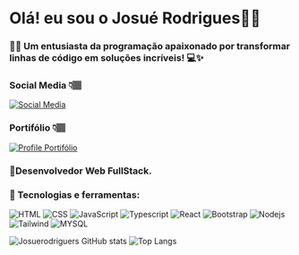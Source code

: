 
# Olá! eu sou o Josué Rodrigues👋🏽

### 👋🏽 Um entusiasta da programação apaixonado por transformar linhas de código em soluções incríveis! 💻✨



### Social Media 👇🏽

  [![Social Media]( 
    https://img.shields.io/badge/LinkedIn-0077B5?style=for-the-badge&logo=linkedin&logoColor=white
)](https://www.linkedin.com/in/josuerodriguers/)


### Portifólio 👇🏽
[![Profile Portifólio](
    https://img.shields.io/badge/Profile%20Visitors-172B4D?style=for-the-badge&logo=Opsgenie&logoColor=white
)](https://josuerodriguers-github-io.vercel.app/)



### 🌱Desenvolvedor Web FullStack.


### 👯 Tecnologias e ferramentas:


  ![HTML]( 
    https://img.shields.io/badge/HTML5-E34F26?style=for-the-badge&logo=html5&logoColor=white
)
  ![CSS]( 
    https://img.shields.io/badge/CSS3-1572B6?style=for-the-badge&logo=css3&logoColor=white
)
![JavaScript]( 
    https://img.shields.io/badge/JavaScript-F7DF1E?style=for-the-badge&logo=javascript&logoColor=black
)
![Typescript]( 
    https://img.shields.io/badge/TypeScript-007ACC?style=for-the-badge&logo=typescript&logoColor=white
)
![React]( 
    https://img.shields.io/badge/React-20232A?style=for-the-badge&logo=react&logoColor=61DAFB
)
![Bootstrap]( 
    https://img.shields.io/badge/Bootstrap-563D7C?style=for-the-badge&logo=bootstrap&logoColor=white
)
![Nodejs]( 
    https://img.shields.io/badge/Node.js-43853D?style=for-the-badge&logo=node.js&logoColor=white
)
![Tailwind]( 
    https://img.shields.io/badge/Tailwind_CSS-38B2AC?style=for-the-badge&logo=tailwind-css&logoColor=white
)
![MYSQL]( 
    https://img.shields.io/badge/MySQL-00000F?style=for-the-badge&logo=mysql&logoColor=white
)

![Josuerodriguers GitHub stats](https://github-readme-stats.vercel.app/api?username=josuerodriguers&show_icons=true&theme=transparent)
![Top Langs](https://github-readme-stats.vercel.app/api/top-langs/?username=josuerodriguers&show_icons=true&theme=transparent)
